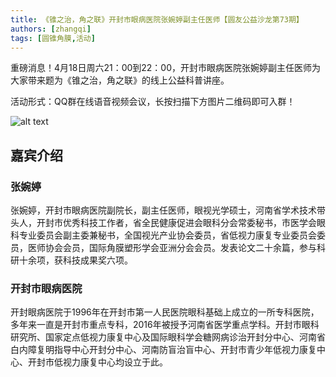 ```yaml
---
title: 《锥之治，角之联》开封市眼病医院张婉婷副主任医师【圆友公益沙龙第73期】
authors: [zhangqi]
tags: [圆锥角膜,活动]
---
```


重磅消息！4月18日周六21：00到22：00，开封市眼病医院张婉婷副主任医师为大家带来题为《锥之治，角之联》的线上公益科普讲座。

活动形式：QQ群在线语音视频会议，长按扫描下方图片二维码即可入群！

![alt text](/events/assets/2020-04-13-《锥之治，角之联》开封市眼病医院张婉婷副主任医师【圆友公益沙龙第73期】.png)

## 嘉宾介绍

### 张婉婷

张婉婷，开封市眼病医院副院长，副主任医师，眼视光学硕士，河南省学术技术带头人，开封市优秀科技工作者，省全民健康促进会眼科分会常委秘书，市医学会眼科专业委员会副主委兼秘书，全国视光产业协会委员，省低视力康复专业委员会委员，医师协会会员，国际角膜塑形学会亚洲分会会员。发表论文二十余篇，参与科研十余项，获科技成果奖六项。

### 开封市眼病医院

开封眼病医院于1996年在开封市第一人民医院眼科基础上成立的一所专科医院，多年来一直是开封市重点专科，2016年被授予河南省医学重点学科。开封市眼科研究所、国家定点低视力康复中心及国际眼科学会糖网病诊治开封分中心、河南省白内障复明指导中心开封分中心、河南防盲治盲中心、开封市青少年低视力康复中心、开封市低视力康复中心均设立于此。
